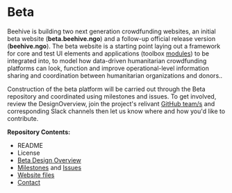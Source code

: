 # Beta

Beehive is building two next generation crowdfunding websites, an initial beta website (**beta.beehive.ngo**) and a follow-up official release version (**beehive.ngo**). The beta website is a starting point laying out a framework for core and test UI elements and applications (toolbox [modules](https://github.com/BeehiveNGO/Modules)) to be integrated into, to model how data-driven humanitarian crowdfunding platforms can look, function and improve operational-level information sharing and coordination between humanitarian organizations and donors..

Construction of the beta platform will be carried out through the Beta repository and coordinated using milestones and issues. To get involved, review the DesignOverview, join the project's relivant [GitHub team/s](https://github.com/BeehiveNGO/Teams) and corresponding Slack channels then let us know where and how you'd like to contribute.

**Repository Contents:**

- README
- License
- [Beta Design Overview](https://github.com/BeehiveNGO/Beta/blob/master/Beta_Design_Overview.md)
- [Milestones](https://github.com/BeehiveNGO/Beta/milestones) and [Issues](https://github.com/BeehiveNGO/Beta/issues)
- [Website files](https://github.com/BeehiveNGO/Beta/blob/master/files.md)
- [Contact](https://github.com/BeehiveNGO/Beehive/wiki/Contact)
